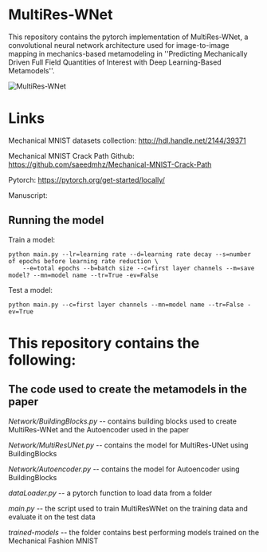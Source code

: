 # MultiRes-WNet

This repository contains the pytorch implementation of MultiRes-WNet, a convolutional neural network architecture used for image-to-image mapping in mechanics-based metamodeling in ''Predicting Mechanically Driven Full Field Quantities of Interest with Deep Learning-Based Metamodels''.

![MultiRes-WNet](https://user-images.githubusercontent.com/54042195/127224632-7df3a99d-4408-42a7-a824-d97799ae0492.png)

# Links

Mechanical MNIST datasets collection: http://hdl.handle.net/2144/39371

Mechanical MNIST Crack Path Github: https://github.com/saeedmhz/Mechanical-MNIST-Crack-Path

Pytorch: https://pytorch.org/get-started/locally/

Manuscript: 

## Running the model

Train a model:

    python main.py --lr=learning rate --d=learning rate decay --s=number of epochs before learning rate reduction \
        --e=total epochs --b=batch size --c=first layer channels --m=save model? --mn=model name --tr=True -ev=False
        
Test a model:

    python main.py --c=first layer channels --mn=model name --tr=False -ev=True
 
# This repository contains the following:

## The code used to create the metamodels in the paper

*Network/BuildingBlocks.py* -- contains building blocks used to create MultiRes-WNet and the Autoencoder used in the paper

*Network/MultiResUNet.py* -- contains the model for MultiRes-UNet using BuildingBlocks

*Network/Autoencoder.py* -- contains the model for Autoencoder using BuildingBlocks

*dataLoader.py* -- a pytorch function to load data from a folder

*main.py* -- the script used to train MultiResWNet on the training data and evaluate it on the test data

*trained-models* -- the folder contains best performing models trained on the Mechanical Fashion MNIST
